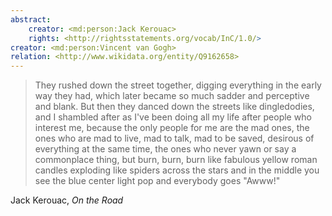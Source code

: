 ```yaml
---
abstract:
    creator: <md:person:Jack Kerouac>
    rights: <http://rightsstatements.org/vocab/InC/1.0/>
creator: <md:person:Vincent van Gogh>
relation: <http://www.wikidata.org/entity/Q9162658>
---
```


> They rushed down the street together, digging everything in the early way they had, which later became so much sadder and perceptive and blank. But then they danced down the streets like dingledodies, and I shambled after as I've been doing all my life after people who interest me, because the only people for me are the mad ones, the ones who are mad to live, mad to talk, mad to be saved, desirous of everything at the same time, the ones who never yawn or say a commonplace thing, but burn, burn, burn like fabulous yellow roman candles exploding like spiders across the stars and in the middle you see the blue center light pop and everybody goes "Awww!"

Jack Kerouac, _On the Road_
